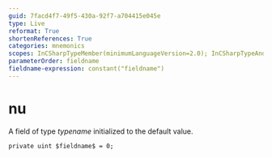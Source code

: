 ```yaml
---
guid: 7facd4f7-49f5-430a-92f7-a704415e045e
type: Live
reformat: True
shortenReferences: True
categories: mnemonics
scopes: InCSharpTypeMember(minimumLanguageVersion=2.0); InCSharpTypeAndNamespace(minimumLanguageVersion=2.0)
parameterOrder: fieldname
fieldname-expression: constant("fieldname")
---
```


# nu

A field of type $typename$ initialized to the default value.

```
private uint $fieldname$ = 0;
```
